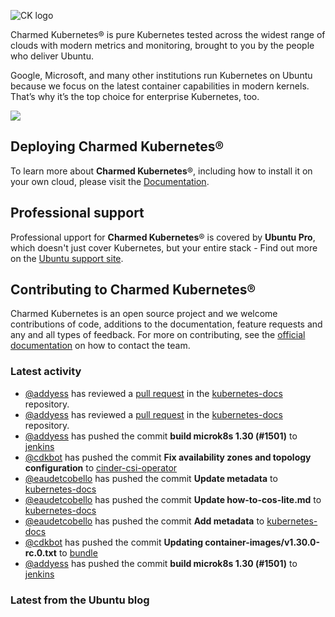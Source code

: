 ![CK logo](https://assets.ubuntu.com/v1/451d4cf4-Charmed+Kubernetes_RGB_onWhite_2022.svg)

Charmed Kubernetes® is pure Kubernetes tested across the widest range of clouds with modern metrics and monitoring, brought to you by the people who deliver Ubuntu.

Google, Microsoft, and many other institutions run Kubernetes on Ubuntu because we focus on the latest container capabilities in modern kernels. That’s why it’s the top choice for enterprise Kubernetes, too.

![](https://assets.ubuntu.com/v1/843c77b6-juju-at-a-glace.svg)

## Deploying Charmed Kubernetes®

To learn more about **Charmed Kubernetes**®, including how to install it on your own cloud, please visit the [Documentation][docs].

## Professional support

Professional upport for **Charmed Kubernetes**® is covered by **Ubuntu Pro**, which doesn't just cover Kubernetes, but your entire stack - Find out more on the [Ubuntu support site](https://ubuntu.com/support).

## Contributing to Charmed Kubernetes®

Charmed Kubernetes is an open source project and we welcome contributions of code, additions to the documentation, feature requests and any and all types of feedback. For more on contributing, see the [official documentation][get-in-touch] on how to contact the team.

<!-- LINKS -->
[docs]: https://ubuntu.com/kubernetes/docs
[get-in-touch]: https://ubuntu.com/kubernetes/docs/get-in-touch

### Latest activity

<!-- activity starts -->
 - [@addyess](https://github.com/addyess) has reviewed a [pull request](https://github.com/charmed-kubernetes/kubernetes-docs/pull/838) in the [kubernetes-docs](https://github.com/charmed-kubernetes/kubernetes-docs) repository.
 - [@addyess](https://github.com/addyess) has reviewed a [pull request](https://github.com/charmed-kubernetes/kubernetes-docs/pull/838) in the [kubernetes-docs](https://github.com/charmed-kubernetes/kubernetes-docs) repository.
 - [@addyess](https://github.com/addyess) has pushed the commit **build microk8s 1.30 (#1501)** to [jenkins](https://github.com/charmed-kubernetes/jenkins)
 - [@cdkbot](https://github.com/cdkbot) has pushed the commit **Fix availability zones and topology configuration** to [cinder-csi-operator](https://github.com/charmed-kubernetes/cinder-csi-operator)
 - [@eaudetcobello](https://github.com/eaudetcobello) has pushed the commit **Update metadata** to [kubernetes-docs](https://github.com/charmed-kubernetes/kubernetes-docs)
 - [@eaudetcobello](https://github.com/eaudetcobello) has pushed the commit **Update how-to-cos-lite.md** to [kubernetes-docs](https://github.com/charmed-kubernetes/kubernetes-docs)
 - [@eaudetcobello](https://github.com/eaudetcobello) has pushed the commit **Add metadata** to [kubernetes-docs](https://github.com/charmed-kubernetes/kubernetes-docs)
 - [@cdkbot](https://github.com/cdkbot) has pushed the commit **Updating container-images/v1.30.0-rc.0.txt** to [bundle](https://github.com/charmed-kubernetes/bundle)
 - [@addyess](https://github.com/addyess) has pushed the commit **build microk8s 1.30 (#1501)** to [jenkins](https://github.com/charmed-kubernetes/jenkins)
<!-- activity ends -->

<!-- roadmap starts -->

<!-- roadmap ends -->

### Latest from the Ubuntu blog

<!-- blog starts -->

<!-- blog ends -->
